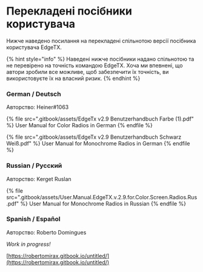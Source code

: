 # Перекладені посібники користувача

Нижче наведено посилання на перекладені спільнотою версії посібника користувача EdgeTX.

{% hint style="info" %}
Наведені нижче посібники надано спільнотою та не перевірено на точність командою EdgeTX. Хоча ми впевнені, що автори зробили все можливе, щоб забезпечити їх точність, ви використовуєте їх на власний ризик.
{% endhint %}

### German / Deutsch

Авторство: Heiner#1063

{% file src=".gitbook/assets/EdgeTx v2.9 Benutzerhandbuch Farbe (1).pdf" %}
User Manual for Color Radios in German
{% endfile %}

{% file src=".gitbook/assets/EdgeTx v2.9 Benutzerhandbuch Schwarz Weiß.pdf" %}
User Manual for Monochrome Radios in German
{% endfile %}

### Russian / Русский

Авторство: Kerget Ruslan

{% file src=".gitbook/assets/User.Manual.EdgeTX.v.2.9.for.Color.Screen.Radios.Rus.pdf" %}
User Manual for Monochrome Radios in Russian
{% endfile %}

### Spanish / Español

Авторство: Roberto Domingues

_Work in progress!_

[https://robertomirax.gitbook.io/untitled/](https://robertomirax.gitbook.io/untitled/)

